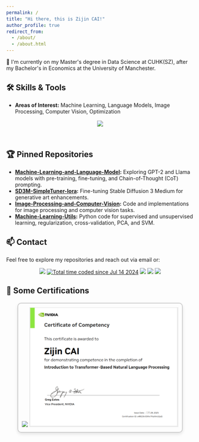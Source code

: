 ```yaml
---
permalink: /
title: "Hi there, this is Zijin CAI!"
author_profile: true
redirect_from: 
  - /about/
  - /about.html
---
```


👋 I'm currently on my Master's degree in Data Science at CUHK(SZ), after my Bachelor's in Economics at the University of Manchester.

## 🛠️ Skills & Tools
- **Areas of Interest:** Machine Learning, Language Models, Image Processing, Computer Vision, Optimization
<p align="center">
<img align="center" src="https://skillicons.dev/icons?i=linux,ubuntu,windows,anaconda,pycharm,vim,py,r,latex,tensorflow,pytorch,sklearn,matlab,react,vue&theme=light" />
</p>
<br/>

## 🏆 Pinned Repositories
- **[Machine-Learning-and-Language-Model](https://github.com/CAI991108/Machine-Learning-and-Language-Model):** Exploring GPT-2 and Llama models with pre-training, fine-tuning, and Chain-of-Thought (CoT) prompting.
- **[SD3M-SimpleTuner-Iora](https://github.com/CAI991108/SD3M-SimpleTuner-Iora):** Fine-tuning Stable Diffusion 3 Medium for generative art enhancements.
- **[Image-Processing-and-Computer-Vision](https://github.com/CAI991108/Image-Processing-and-Computer-Vision):** Code and implementations for image processing and computer vision tasks.
- **[Machine-Learning-Utils](https://github.com/CAI991108/Machine-Learning-Utils):** Python code for supervised and unsupervised learning, regularization, cross-validation, PCA, and SVM.


## 📫 Contact

Feel free to explore my repositories and reach out via email or:
<p align="center">
<a href="https://github.com/CAI991108"><img src="https://img.shields.io/badge/GitHub-CAI991108-blue?logo=github" /></a>
<a href="https://wakatime.com/@0a1a641a-17e3-4bcf-8339-f02a8fb3a069"><img src="https://wakatime.com/badge/user/0a1a641a-17e3-4bcf-8339-f02a8fb3a069.svg" alt="Total time coded since Jul 14 2024" /></a>
<img src="https://img.shields.io/badge/HuggingFace-jimchoi-yellow?logo=huggingface" />
<img src="https://img.shields.io/badge/WeChat&Tel-13543750006-green?logo=wechat" />
<img src="https://komarev.com/ghpvc/?username=CAI991108&abbreviated=true&color=blue" />
</p>

<!-- 证书展示部分 -->
## 📜 Some Certifications

<p align="center">
  <div style="display: flex; justify-content: center; gap: 20px; margin-top: 20px;">
    <div style="border: 2px solid #ccc; padding: 10px; border-radius: 10px; box-shadow: 0 4px 8px rgba(0,0,0,0.1);">
      <img src="https://cdn-uploads.huggingface.co/production/uploads/noauth/1RxA0ROct65VdMufUO5ns.webp" width="450" />
      <img src="images/nv-cert1.png" width="400" />
    </div>
  </div>
</p>
